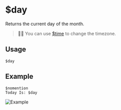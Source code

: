 # $day
Returns the current day of the month.
> 🧙‍♂️ You can use [$time](./bdscript/time.md) to change the timezone.
## Usage
```
$day
```

## Example
```
$nomention
Today Is: $day
```

![Example](https://user-images.githubusercontent.com/69215413/122829655-45fc2c80-d2b5-11eb-96ce-39a7baeaef52.png)
